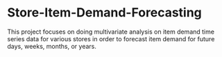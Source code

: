 # Store-Item-Demand-Forecasting
This project focuses on doing multivariate analysis on item demand time series data for various stores in order to forecast item demand for future days, weeks, months, or years.
